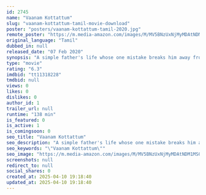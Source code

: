 ```yaml
---
id: 2745
name: "Vaanam Kottattum"
slug: "vaanam-kottattum-tamil-movie-download"
poster: "posters/vaanam-kottattum-tamil-2020.jpg"
remote_poster: "https://m.media-amazon.com/images/M/MV5BNzUxNjMyMDAtNDM1MS00YzE3LTk3NGYtNzNjZjMxNDA2ZjA5XkEyXkFqcGc@._V1_SX300.jpg"
original_language: "Tamil"
dubbed_in: null
released_date: "07 Feb 2020"
synopsis: "A simple father's life whose one mistake breaks him away from his dear family. Even after many years, when he finally meets his family, the same mistake haunts him back in a different form which unfolds into an emotionally grippin..."
type: "movie"
rating: "6.3"
imdbid: "tt11318228"
tmdbid: null
views: 0
likes: 0
dislikes: 0
author_id: 1
trailer_url: null
runtime: "138 min"
is_featured: 0
is_active: 1
is_comingsoon: 0
seo_title: "Vaanam Kottattum"
seo_description: "A simple father's life whose one mistake breaks him away from his dear family. Even after many years, when he finally meets his family, the same mistake haunts him back in a different form which unfolds into an emotionally grippin..."
seo_keywords: "\"Vaanam Kottattum\""
seo_image: "https://m.media-amazon.com/images/M/MV5BNzUxNjMyMDAtNDM1MS00YzE3LTk3NGYtNzNjZjMxNDA2ZjA5XkEyXkFqcGc@._V1_SX300.jpg"
screenshots: null
redirect_to: null
social_shares: 0
created_at: 2025-04-10 19:18:40
updated_at: 2025-04-10 19:18:40
---
```


